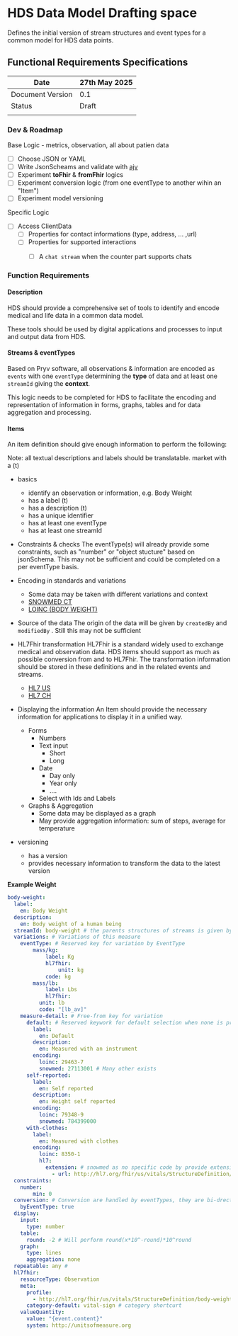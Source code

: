 # HDS Data Model Drafting space

Defines the initial version of stream structures and event types for a common model for HDS data points. 

## Functional Requirements Specifications

| Date             | 27th May 2025 |
| ---------------- | ------------- |
| Document Version | 0.1           |
| Status           | Draft         |
|                  |               |

### Dev & Roadmap 

Base Logic - metrics, observation, all about patien data 

- [ ] Choose JSON or YAML
- [ ] Write JsonScheams and validate with [ajv](https://github.com/ajv-validator/ajv)
- [ ] Experiment **toFhir** & **fromFhir**  logics 
- [ ] Experiment conversion logic (from one eventType to another wihin an "Item")
- [ ] Experiment model versioning 

Specific Logic

- [ ] Access ClientData
  - [ ] Properties for contact informations (type, address, ... ,url)
  - [ ] Properties for supported interactions
    - [ ] A `chat stream` when the counter part supports chats


### Function Requirements

#### Description

HDS should provide a comprehensive set of tools to identify and encode medical and life data in a common data model. 

These tools should be used by digital applications and processes to input and output data from HDS.

#### Streams & eventTypes

Based on Pryv software, all observations & information are encoded as `events`  with one `eventType` determining the **type** of data and at least one `streamId`  giving the **context**.

This logic needs to be completed for HDS to facilitate the encoding and representation of information in forms, graphs, tables and for data aggregation and processing.

#### Items

An item definition should give enough information to perform the following:

Note: all textual descriptions and labels should be translatable. market with a (t)

- basics
  - identify an observation or information, e.g. Body Weight
  - has a label (t)
  - has a description (t)
  - has a unique identifier
  - has at least one eventType
  - has at least one streamId
- Constraints & checks
  The eventType(s) will already provide some constraints, such as "number" or "object stucture" based on jsonSchema. This may not be sufficient and could be completed on a per eventType basis.

- Encoding in standards and variations
  - Some data may be taken with different variations and context
  - [SNOWMED CT](https://bioportal.bioontology.org/ontologies/SNOMEDCT)
  - [LOINC (BODY WEIGHT)](https://loinc.org/LG34372-9)
  
- Source of the data
  The origin of the data will be given by `createdBy` and `modifiedBy` . Still this may not be sufficient 
- HL7Fhir transformation 
  HL7Fhir is a standard widely used to exchange medical and observation data. HDS items should support as much as possible conversion from and to HL7Fhir. The transformation information should be stored in these definitions and in the related events and streams.
  - [HL7 US](https://hl7.org/fhir/us/)
  - [HL7 CH](https://www.fhir.ch)
- Displaying the information
  An Item should provide the necessary information for applications to display it in a unified way.
  - Forms
    - Numbers
    - Text input
      - Short
      - Long
    - Date 
      - Day only
      - Year only
      - ....
    - Select with Ids and Labels
  - Graphs & Aggregation
    - Some data may be displayed as a graph
    - May provide aggregation information: sum  of steps, average for temperature

- versioning
  - has a version
  - provides necessary information to transform the data to the latest version


**Example Weight**
```yaml
body-weight:
  label: 
    en: Body Weight
  description:
    en: Body weight of a human being
  streamId: body-weight # the parents structures of streams is given by the default streams structure
  variations: # Variations of this measure
  	eventType: # Reserved key for variation by EventType
  		mass/kg:
  			label: Kg
  			hl7fhir:
  				unit: kg
        	code: kg
  		mass/lb:
  			label: Lbs
  			hl7fhir:
          unit: lb
          code: "[lb_av]"
    measure-detail: # Free-from key for variation
      default: # Reserved keywork for default selection when none is provided
        label: 
          en: Default
        description: 
          en: Measured with an instrument
        encoding:
          loinc: 29463-7
          snowmed: 27113001 # Many other exists
      self-reported:
        label: 
          en: Self reported
        description: 
          en: Weight self reported
        encoding:
          loinc: 79348-9
          snowmed: 784399000
      with-clothes:
        label:
          en: Measured with clothes
        encoding:
          loinc: 8350-1
          hl7:
            extension: # snowmed as no specific code by provide extension
              - url: http://hl7.org/fhir/us/vitals/StructureDefinition/AssociatedSituationExt
  constraints:
    number: 
        min: 0
  conversion: # Conversion are handled by eventTypes, they are bi-drectionnal
    byEventType: true
  display:
    input:
      type: number
    table:
      round: -2 # Will perform round(x*10^-round)*10^round  
    graph:
      type: lines
      aggregation: none
  repeatable: any # 
  hl7fhir:
    resourceType: Observation
    meta:
      profile:
        - http://hl7.org/fhir/us/vitals/StructureDefinition/body-weight
      category-default: vital-sign # category shortcurt
    valueQuantity:
      value: "{event.content}"
      system: http://unitsofmeasure.org

```

